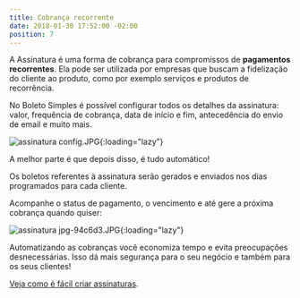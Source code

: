 ```yaml
---
title: Cobrança recorrente
date: 2018-01-30 17:52:00 -02:00
position: 7
---
```


A Assinatura é uma forma de cobrança para compromissos de **pagamentos recorrentes**.
Ela pode ser utilizada por empresas que buscam a fidelização do cliente ao produto, como por exemplo serviços e produtos de recorrência.

No Boleto Simples é possível configurar todos os detalhes da assinatura: valor, frequência de cobrança, data de início e fim, antecedência do envio de email e muito mais.

![assinatura config.JPG](/uploads/assinatura%20config.JPG){:loading="lazy"}

A melhor parte é que depois disso, é tudo automático!

Os boletos referentes à assinatura serão gerados e enviados nos dias programados para cada cliente.

Acompanhe o status de pagamento, o vencimento e até gere a próxima cobrança quando quiser:

![assinatura jpg-94c6d3.JPG](/uploads/assinatura%20jpg-94c6d3.JPG){:loading="lazy"}

Automatizando as cobranças você economiza tempo e evita preocupações desnecessárias. Isso dá mais segurança para o seu negócio e também para os seus clientes!

[Veja como é fácil criar assinaturas](https://suporte.boletosimples.com.br/article/hxo87td548-como-criar-uma-assinatura).
